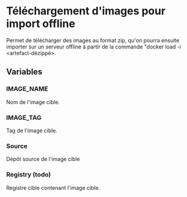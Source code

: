# Téléchargement d'images pour import offline
Permet de télécharger des images au format zip, qu'on pourra ensuite importer sur un serveur offline à partir de la commande "docker load -i <artefact-dézippé>.

## Variables

### IMAGE_NAME

Nom de l'image cible.

### IMAGE_TAG

Tag de l'image cible.

### Source

Dépôt source de l'image cible

### Registry (todo)

Registre cible contenant l'image cible.

